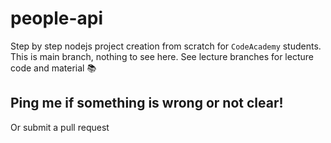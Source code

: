 # people-api
Step by step nodejs project creation from scratch for `CodeAcademy` students. This is main branch, nothing to see here. See lecture branches for lecture code and material 📚

## Ping me if something is wrong or not clear!
Or submit a pull request

